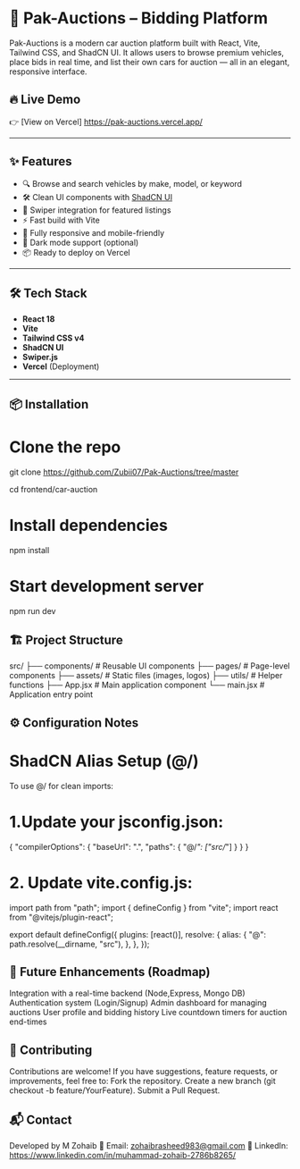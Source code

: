 # 🚗 Pak-Auctions – Bidding Platform

Pak-Auctions is a modern car auction platform built with React, Vite, Tailwind CSS, and ShadCN UI. It allows users to browse premium vehicles, place bids in real time, and list their own cars for auction — all in an elegant, responsive interface.

## 🔥 Live Demo

👉 [View on Vercel] https://pak-auctions.vercel.app/

---

## ✨ Features

- 🔍 Browse and search vehicles by make, model, or keyword
- 🛠 Clean UI components with [ShadCN UI](https://ui.shadcn.com)
- 🔄 Swiper integration for featured listings
- ⚡ Fast build with Vite
- 📱 Fully responsive and mobile-friendly
- 🌙 Dark mode support (optional)
- 📦 Ready to deploy on Vercel

---

## 🛠️ Tech Stack

- **React 18**
- **Vite**
- **Tailwind CSS v4**
- **ShadCN UI**
- **Swiper.js**
- **Vercel** (Deployment)

---

## 📦 Installation


# Clone the repo
   git clone https://github.com/Zubii07/Pak-Auctions/tree/master
   
   cd frontend/car-auction

# Install dependencies
npm install

# Start development server
npm run dev


## 🏗️ Project Structure

src/
├── components/     # Reusable UI components
├── pages/          # Page-level components
├── assets/         # Static files (images, logos)
├── utils/          # Helper functions
├── App.jsx         # Main application component
└── main.jsx        # Application entry point


## ⚙️ Configuration Notes

# ShadCN Alias Setup (@/)
To use @/ for clean imports:

  # 1.Update your jsconfig.json:
 {
    "compilerOptions": {
      "baseUrl": ".",
      "paths": {
        "@/*": ["src/*"]
      }
    }
  }
  


# 2. Update vite.config.js:
  import path from "path";
  import { defineConfig } from "vite";
  import react from "@vitejs/plugin-react";

   export default defineConfig({
    plugins: [react()],
    resolve: {
    alias: {
      "@": path.resolve(__dirname, "src"),
    },
  },
});


## 🧩 Future Enhancements (Roadmap)

   Integration with a real-time backend (Node,Express, Mongo DB)
   Authentication system (Login/Signup)
   Admin dashboard for managing auctions
   User profile and bidding history
   Live countdown timers for auction end-times

## 🤝 Contributing

   Contributions are welcome!
   If you have suggestions, feature requests, or improvements, feel free to:
     Fork the repository.
     Create a new branch (git checkout -b feature/YourFeature).
     Submit a Pull Request.


## 📬 Contact

   Developed by M Zohaib
  📧 Email: zohaibrasheed983@gmail.com
  💼 LinkedIn: https://www.linkedin.com/in/muhammad-zohaib-2786b8265/
